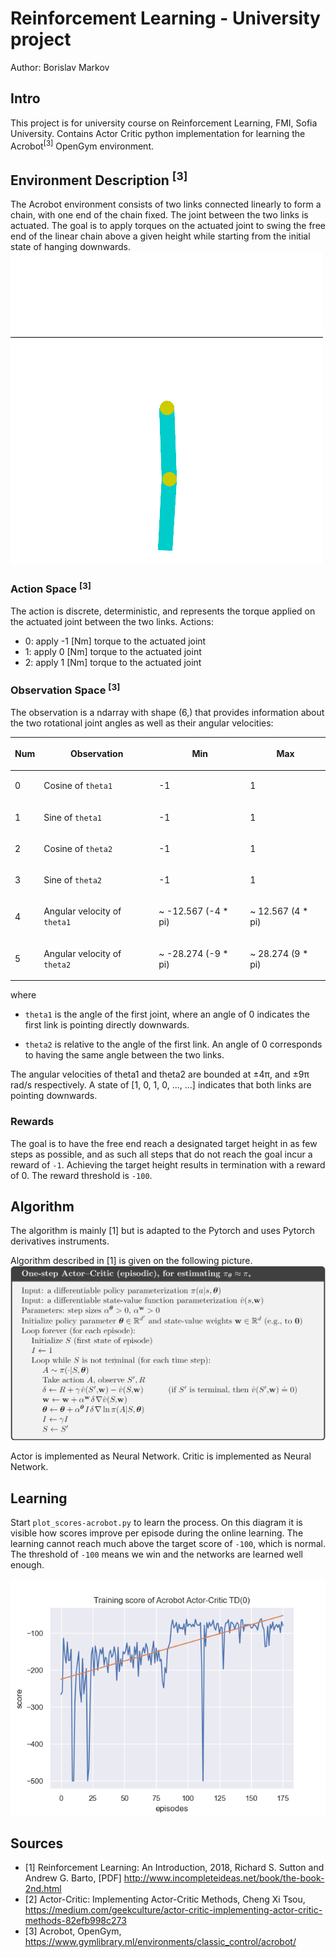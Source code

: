 # Reinforcement Learning - University project

Author: Borislav Markov

## Intro
This project is for university course
on Reinforcement Learning, FMI, Sofia University.
Contains Actor Critic python implementation  for
learning the Acrobot<sup>[3]</sup> OpenGym environment.

## Environment Description <sup>[3]</sup>
The Acrobot environment consists 
of two links connected linearly to form a chain,
with one end of the chain fixed. 
The joint between the two links is actuated. 
The goal is to apply torques on the actuated 
joint to swing the free end of the linear chain 
above a given height while starting from the 
initial state of hanging downwards.
![Acrobot](doc/acrobot.gif)

### Action Space <sup>[3]</sup>
The action is discrete, deterministic, and 
represents the torque applied on the actuated 
joint between the two links.
Actions:
 * 0: apply -1 [Nm] torque to the actuated joint
 * 1: apply 0 [Nm] torque to the actuated joint
 * 2: apply 1 [Nm] torque to the actuated joint

### Observation Space <sup>[3]</sup>
The observation is a ndarray with shape (6,) 
that provides information about the two rotational 
joint angles as well as their angular velocities:

<table class="docutils align-default">
<thead>
<tr class="row-odd"><th class="head"><p>Num</p></th>
<th class="head"><p>Observation</p></th>
<th class="head"><p>Min</p></th>
<th class="head"><p>Max</p></th>
</tr>
</thead>
<tbody>
<tr class="row-even"><td><p>0</p></td>
<td><p>Cosine of <code class="docutils literal notranslate"><span class="pre">theta1</span></code></p></td>
<td><p>-1</p></td>
<td><p>1</p></td>
</tr>
<tr class="row-odd"><td><p>1</p></td>
<td><p>Sine of <code class="docutils literal notranslate"><span class="pre">theta1</span></code></p></td>
<td><p>-1</p></td>
<td><p>1</p></td>
</tr>
<tr class="row-even"><td><p>2</p></td>
<td><p>Cosine of <code class="docutils literal notranslate"><span class="pre">theta2</span></code></p></td>
<td><p>-1</p></td>
<td><p>1</p></td>
</tr>
<tr class="row-odd"><td><p>3</p></td>
<td><p>Sine of <code class="docutils literal notranslate"><span class="pre">theta2</span></code></p></td>
<td><p>-1</p></td>
<td><p>1</p></td>
</tr>
<tr class="row-even"><td><p>4</p></td>
<td><p>Angular velocity of <code class="docutils literal notranslate"><span class="pre">theta1</span></code></p></td>
<td><p>~ -12.567 (-4 * pi)</p></td>
<td><p>~ 12.567 (4 * pi)</p></td>
</tr>
<tr class="row-odd"><td><p>5</p></td>
<td><p>Angular velocity of <code class="docutils literal notranslate"><span class="pre">theta2</span></code></p></td>
<td><p>~ -28.274 (-9 * pi)</p></td>
<td><p>~ 28.274 (9 * pi)</p></td>
</tr>
</tbody>
</table>

where

* `theta1` is the angle of the first joint, where an angle of 0 indicates the first link is pointing directly downwards.

* `theta2` is relative to the angle of the first link. An angle of 0 corresponds to having the same angle between the two links.

The angular velocities of theta1 and theta2 are bounded at ±4π, and ±9π rad/s respectively. A state of [1, 0, 1, 0, ..., ...] indicates that both links are pointing downwards.

### Rewards
The goal is to have the free end reach a designated 
target height in as few steps as possible, and as 
such all steps that do not reach the goal incur a 
reward of `-1`. Achieving the target height results 
in termination with a reward of 0. The reward
threshold is `-100`.

## Algorithm
The algorithm is mainly [1] but is adapted to the Pytorch
and uses Pytorch derivatives instruments.

Algorithm described in [1] is given on the following picture.
![Acrobot](doc/actor-critic-episodic-algorithm.png)

Actor is implemented as Neural Network.
Critic is implemented as Neural Network.

## Learning

Start `plot_scores-acrobot.py` to learn the process.
On this diagram it is visible how scores improve per episode 
during the online learning. The learning cannot reach much above
the target score of `-100`, which is normal. The threshold of
`-100` means we win and the networks are learned well enough.


![Acrobot](doc/learning_scores.png)

## Sources
 * [1] Reinforcement Learning: An Introduction, 2018, Richard S. Sutton and Andrew G. Barto,
   [PDF] http://www.incompleteideas.net/book/the-book-2nd.html
 * [2] Actor-Critic: Implementing Actor-Critic Methods, Cheng Xi Tsou, https://medium.com/geekculture/actor-critic-implementing-actor-critic-methods-82efb998c273
 * [3] Acrobot, OpenGym, https://www.gymlibrary.ml/environments/classic_control/acrobot/